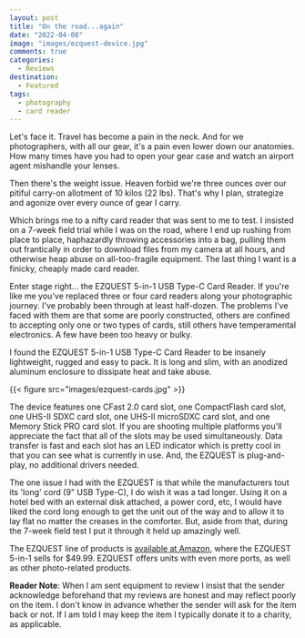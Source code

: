 ```yaml
---
layout: post
title: "On the road...again"
date: "2022-04-08"
image: "images/ezquest-device.jpg"
comments: true
categories: 
  - Reviews
destination: 
  - Featured
tags:
  - photography
  - card reader
---
```


Let's face it. Travel has become a pain in the neck. And for we photographers, with all our gear, it's a pain even lower down our anatomies. How many times have you had to open your gear case and watch an airport agent mishandle your lenses. 

Then there's the weight issue. Heaven forbid we're three ounces over our pitiful carry-on allotment of 10 kilos (22 lbs). That's why I plan, strategize and agonize over every ounce of gear I carry.

Which brings me to a nifty card reader that was sent to me to test. I insisted on a 7-week field trial while I was on the road, where I end up rushing from place to place, haphazardly throwing accessories into a bag, pulling them out frantically in order to download files from my camera at all hours, and otherwise heap abuse on all-too-fragile equipment. The last thing I want is a finicky, cheaply made card reader. 

Enter stage right... the EZQUEST 5-in-1 USB Type-C Card Reader. If you're like me you've replaced three or four card readers along your photographic journey. I've probably been through at least half-dozen. The problems I've faced with them are that some are poorly  constructed, others are confined to accepting only one or two types of cards, still others have temperamental electronics. A few have been too heavy or bulky. 

I found the EZQUEST 5-in-1 USB Type-C Card Reader to be insanely lightweight, rugged and easy to pack. It is long and slim, with an anodized aluminum enclosure to dissipate heat and take abuse. 

{{< figure src="images/ezquest-cards.jpg" >}}

The device features one CFast 2.0 card slot, one CompactFlash card slot, one UHS-II SDXC card slot, one UHS-II microSDXC card slot, and one Memory Stick PRO card slot. If you are shooting multiple platforms you'll appreciate the fact that all of the slots may be used simultaneously. Data transfer is fast and each slot has an LED indicator which is pretty cool in that you can see what is currently in use. And, the EZQUEST is plug-and-play, no additional drivers needed.

The one issue I had with the EZQUEST is that while the manufacturers tout its 'long' cord (9" USB Type-C), I do wish it was a tad longer. Using it on a hotel bed with an external disk attached, a power cord, etc, I would have liked the cord long enough to get the unit out of the way and to allow it to lay flat no matter the creases in the comforter. But, aside from that, during the 7-week field test I put it through it held up amazingly well. 

The EZQUEST line of products is [available at Amazon](https://amzn.to/3Krh6lk), where the EZQUEST 5-in-1 sells for $49.99. EZQUEST offers units with even more ports, as well as other photo-related products. 

**Reader Note**: When I am sent equipment to review I insist that the sender acknowledge beforehand that my reviews are honest and may reflect poorly on the item. I don't know in advance whether the sender will ask for the item back or not. If I am told I may keep the item I typically donate it to a charity, as applicable.  